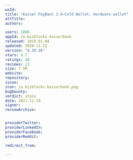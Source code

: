```yaml
---
wsId: 
title: "Kaiser PayBanC 2.0–Cold Wallet, Hardware wallet"
altTitle: 
authors:

users: 1000
appId: io.bizblocks.kaiserbank
released: 2019-01-04
updated: 2020-11-22
version: "0.30.16"
stars: 4.7
ratings: 20
reviews: 13
size: 7.5M
website: 
repository: 
issue: 
icon: io.bizblocks.kaiserbank.png
bugbounty: 
verdict: stale
date: 2021-11-18
signer: 
reviewArchive:


providerTwitter: 
providerLinkedIn: 
providerFacebook: 
providerReddit: 

redirect_from:

---
```



